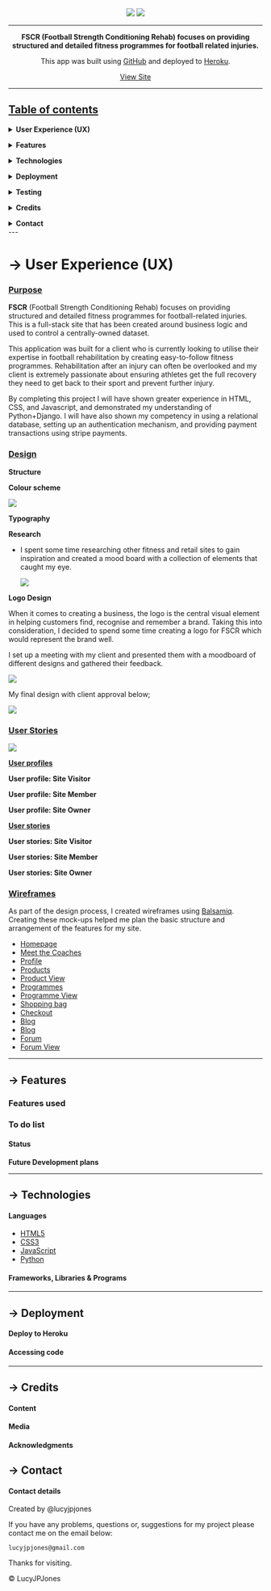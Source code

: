 <div align="center">
  <img src="static/assets/images/readme/responsive-fscr.png">
  <img src="static/assets/images/readme/title.png">
<hr>

**FSCR (Football Strength Conditioning Rehab) focuses on providing structured and detailed fitness programmes for football related injuries.**

This app was built using [GitHub](https://pages.github.com/) and deployed to [Heroku](https://www.heroku.com/).

[View Site](https://lj-fscr.herokuapp.com/)

</div>

---

## <u>Table of contents</u>

**<details><summary> User Experience (UX)</summary>**
  - [Purpose](#purpose)
  - [Design](#design)
  - [User stories](#user-stories)
  - [Wireframes](#wireframes)
</details>

**<details><summary> Features</summary>**
  - [Features used](#features-used)
  - [To do list](#to-do-list)
  - [Status](#status)
</details>

**<details><summary> Technologies</summary>**
  - [Languages](#languages)
  - [Frameworks, Libraries & Programs](#frameworks-libraries-programs)
</details>

**<details><summary> Deployment</summary>**
  - [Deploy to Heroku](#deploy-to-heroku)
  - [Accessing code](#accessing-code)
</details>

**<details><summary> Testing</summary>**
  - [Testing Documentation](https://github.com/Lucyjpjones/wean-cuisine/blob/master/testing.md)
</details>

**<details><summary> Credits</summary>**
  - [Content](#content)
  - [Media](#media)
  - [Acknowledgements](#acknowledgements)
</details>

**<details><summary> Contact</summary>**
  - [Contact details](#contact-details) 
</details>
---

# &rarr; **User Experience (UX)**

### **<u>Purpose</u>**

**FSCR** (Football Strength Conditioning Rehab) focuses on providing structured and detailed fitness programmes for football-related injuries. This is a full-stack site that has been created around business logic and used to control a centrally-owned dataset.

This application was built for a client who is currently looking to utilise their expertise in football rehabilitation by creating easy-to-follow fitness programmes. Rehabilitation after an injury can often be overlooked and my client is extremely passionate about ensuring athletes get the full recovery they need to get back to their sport and prevent further injury.

By completing this project I will have shown greater experience in HTML, CSS, and Javascript, and demonstrated my understanding of Python+Django. I will have also shown my competency in using a relational database, setting up an authentication mechanism, and providing payment transactions using stripe payments. 


### **<u>Design</u>**

**Structure**

**Colour scheme**

<img src="media/readme/palette.png">

**Typography**

**Research**

- I spent some time researching other fitness and retail sites to gain inspiration and created a mood board with a collection of elements that caught my eye.


  <img src="media/readme/moodboard.png">

**Logo Design**

When it comes to creating a business, the logo is the central visual element in helping customers find, recognise and remember a brand. Taking this into consideration, I decided to spend some time creating a logo for FSCR which would represent the brand well.

I set up a meeting with my client and presented them with a moodboard of different designs and gathered their feedback.

  <img src="media/readme/logo-designs.png">

My final design with client approval below;

<img src="media/readme/final-logo.png">


### **<u>User Stories</u>**

<img src="lj_fscr/media/readme/flowchart.png">

<u>**User profiles**</u>

**User profile: Site Visitor**

**User profile: Site Member**

**User profile: Site Owner**

<u>**User stories**</u>

**User stories: Site Visitor**

**User stories: Site Member**

**User stories: Site Owner**

### **<u>Wireframes</u>**

As part of the design process, I created wireframes using [Balsamiq](https://balsamiq.com/?gclid=Cj0KCQjw28T8BRDbARIsAEOMBczzBYzsoMjbTtqNXQaE1EgOWA2u_Qux7sLl2IUHe-p0lDC-294BfVgaAr-oEALw_wcB). Creating these mock-ups helped me plan the basic structure and arrangement of the features for my site.

- [Homepage](wireframes/wf-homepage.pdf)
- [Meet the Coaches](wireframes/wf-meet-the-coaches.pdf)
- [Profile](wireframes/wf-profile.pdf)
- [Products](wireframes/wf-products.pdf)
- [Product View](wireframes/wf-product-view.pdf)
- [Programmes](wireframes/wf-programmes.pdf)
- [Programme View](wireframes/wf-programme-view.pdf)
- [Shopping bag](wireframes/wf-bag.pdf)
- [Checkout](wireframes/wf-checkout.pdf)
- [Blog](wireframes/wf-blog.pdf)
- [Blog](wireframes/wf-blog-view.pdf)
- [Forum](wireframes/wf-forum.pdf)
- [Forum View](wireframes/wf-forum-view.pdf)
---

## &rarr; **Features**

### **Features used**

### **To do list**

#### Status

**Future Development plans**

---

## &rarr; **Technologies**

#### Languages

- [HTML5](https://en.wikipedia.org/wiki/HTML5)
- [CSS3](https://en.wikipedia.org/wiki/Cascading_Style_Sheets)
- [JavaScript](https://www.javascript.com/)
- [Python](https://www.python.org/)

#### Frameworks, Libraries & Programs
    
---

## &rarr; **Deployment**

#### Deploy to Heroku

#### Accessing code

---

## &rarr; **Credits**

#### Content

#### Media

#### Acknowledgments

## &rarr; **Contact**

#### Contact details

Created by @lucyjpjones

If you have any problems, questions or, suggestions for my project please contact me on the email below:

```
lucyjpjones@gmail.com
```

Thanks for visiting.

&copy;
LucyJPJones